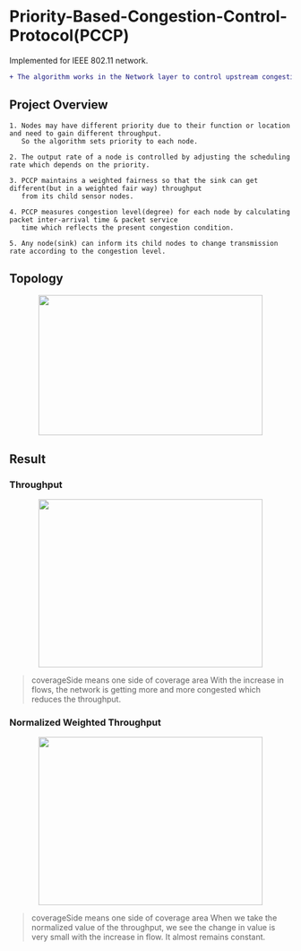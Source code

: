 # Priority-Based-Congestion-Control-Protocol(PCCP)

Implemented for IEEE 802.11 network.

```diff
+ The algorithm works in the Network layer to control upstream congestion.
```


## **Project Overview**

```
1. Nodes may have different priority due to their function or location and need to gain different throughput. 
   So the algorithm sets priority to each node.

2. The output rate of a node is controlled by adjusting the scheduling rate which depends on the priority.

3. PCCP maintains a weighted fairness so that the sink can get different(but in a weighted fair way) throughput
   from its child sensor nodes.

4. PCCP measures congestion level(degree) for each node by calculating packet inter-arrival time & packet service 
   time which reflects the present congestion condition.

5. Any node(sink) can inform its child nodes to change transmission rate according to the congestion level.
```



## **Topology**
<p align="center">
   <img src="https://github.com/TanzimAzadNishan/Priority-Based-Congestion-Control-Protocol/blob/main/Topology.png" 
        width="400" height="250"/>
</p>



## **Result**

### **Throughput**
<p align="center">
   <img src="https://github.com/TanzimAzadNishan/Priority-Based-Congestion-Control-Protocol/blob/main/Throughput.png" 
        width="400" height="300"/>
</p>


> coverageSide means one side of coverage area
> With the increase in flows, the network is getting more and more congested which reduces the throughput.



### **Normalized Weighted Throughput**
<p align="center">
   <img src="https://github.com/TanzimAzadNishan/Priority-Based-Congestion-Control-Protocol/blob/main/Normalized_Throughput.png" 
        width="400" height="300"/>
</p>


> coverageSide means one side of coverage area
> When we take the normalized value of the throughput, we see the change in value is very small with the increase in flow. It almost remains constant.










